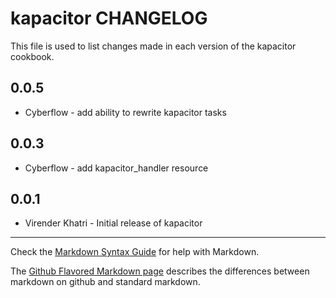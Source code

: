 # kapacitor CHANGELOG

This file is used to list changes made in each version of the kapacitor cookbook.

0.0.5
-----
- Cyberflow - add ability to rewrite kapacitor tasks

0.0.3
-----
- Cyberflow - add kapacitor_handler resource

0.0.1
-----

- Virender Khatri - Initial release of kapacitor

- - -
Check the [Markdown Syntax Guide](http://daringfireball.net/projects/markdown/syntax) for help with Markdown.

The [Github Flavored Markdown page](http://github.github.com/github-flavored-markdown/) describes the differences between markdown on github and standard markdown.
